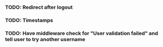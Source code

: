 ### TODO: Redirect after logout
### TODO: Timestamps
### TODO: Have middleware check for "User validation failed" and tell user to try another username